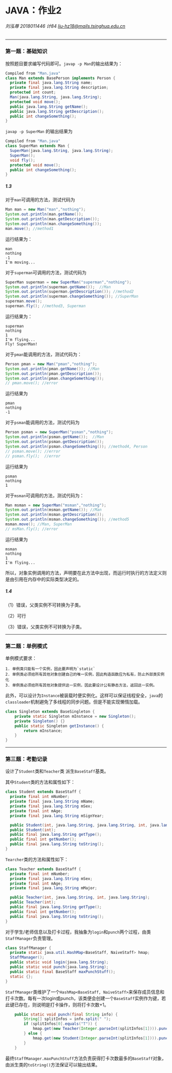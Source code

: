 # JAVA：作业2

###### 刘泓尊  2018011446  计84  liu-hz18@mails.tsinghua.edu.cn

------

### 第一题：基础知识

按照题目要求编写代码即可。`javap -p Man`的输出结果为：

```java
Compiled from "Man.java"
class Man extends BasePerson implements Person {
  private final java.lang.String name;
  private final java.lang.String description;
  protected int count;
  Man(java.lang.String, java.lang.String);
  protected void move();
  public java.lang.String getName();
  public java.lang.String getDescription();
  public int changeSomething();
}
```

`javap -p SuperMan` 的输出结果为

```java
Compiled from "Man.java"
class SuperMan extends Man {
  SuperMan(java.lang.String, java.lang.String);
  SuperMan();
  void fly();
  protected void move();
  public int changeSomething();
}
```

##### 1.3

对于`man`可调用的方法，测试代码为

```java
Man man = new Man("man","nothing");
System.out.println(man.getName());
System.out.println(man.getDescription());
System.out.println(man.changeSomething());
man.move(); //method1
```

运行结果为：

```
man
nothing
-1
I'm moving...
```

对于`superman`可调用的方法，测试代码为

```java
SuperMan superman = new SuperMan("superman","nothing");
System.out.println(superman.getName());  //Man
System.out.println(superman.getDescription()); //method2
System.out.println(superman.changeSomething()); //SuperMan
superman.move();
superman.fly(); //method3, Superman
```

运行结果为：

```
superman
nothing
1
I'm flying...
Fly! SuperMan!
```

对于`pman`能调用的方法，测试代码为：

```java
Person pman = new Man("pman","nothing");
System.out.println(pman.getName()); //Man
System.out.println(pman.getDescription());
System.out.println(pman.changeSomething());
// pman.move(); //error
```

运行结果为

```
pman
nothing
-1
```

对于`psman`能调用的方法，测试代码为

```java
Person psman = new SuperMan("psman","nothing");
System.out.println(psman.getName());  //Man
System.out.println(psman.getDescription());
System.out.println(psman.changeSomething()); //method4, Person
// psman.move(); //error
// psman.fly();  //error
```

运行结果为

```
psman
nothing
1
```

对于`msman`可调用的方法，测试代码为：

```java
Man msman = new SuperMan("msman","nothing");
System.out.println(msman.getName()); //Man
System.out.println(msman.getDescription());
System.out.println(msman.changeSomething()); //method5
msman.move(); //Man, SuperMan
// msMan.fly(); //error
```

运行结果为

```
msman
nothing
1
I'm flying...
```

所以，对象实例调用的方法，声明要在此方法中出现，而运行时执行的方法定义则是由引用在内存中的实际类型决定的。

##### 1.4

（1）错误，父类实例不可转换为子类。

（2）可行

（3）错误，父类实例不可转换为子类。

------

### 第二题：单例模式

单例模式要求：

	1. 单例类只能有一个实例，因此要声明为`static`
 	2. 单例类必须给所有其他对象创建自己的唯一实例，因此构造函数应为私有，防止外部类实例化
 	3. 单例类必须给所有其他对象提供这一实例，因此要设计公有静态方法，返回这一实例。

此外，可以设计为`Instance`被装载时便实例化。这样可以保证线程安全，`java`的`classloader`机制避免了多线程的同步问题。但是不能实现懒惰加载。

```java
class Singleton extends BaseSingleton {
    private static Singleton mInstance = new Singleton();
    private Singleton() {}
    public static Singleton getInstance() {
        return mInstance;
    }
}
```

------

### 第三题：考勤记录

设计了`Student`类和`Teacher`类 派生`BaseStaff`基类。

其中`Student`类的方法和属性如下：

```java
class Student extends BaseStaff {
  private final int mNumber;
  private final java.lang.String mName;
  private final java.lang.String mSex;
  private final int mAge;
  private final java.lang.String mSignYear;

  public Student(int, java.lang.String, java.lang.String, int, java.lang.String);
  public Student(int);
  public final java.lang.String getType();
  public final int getNumber();
  public final java.lang.String toString();
}
```

`Tearcher`类的方法和属性如下：

```java
class Teacher extends BaseStaff {
  private final int mNumber;
  private final java.lang.String mSex;
  private final int mAge;
  private final java.lang.String mMajor;

  public Teacher(int, java.lang.String, int, java.lang.String);
  public Teacher(int);
  public final java.lang.String getType();
  public final int getNumber();
  public final java.lang.String toString();
}
```

对于学生/老师信息以及打卡过程，我抽象为`login`和`punch`两个过程，由类`StaffManager`负责管理。

```java
class StaffManager {
  private static java.util.HashMap<BaseStaff, NaiveStaff> hmap;
  StaffManager();
  public static void login(java.lang.String);
  public static void punch(java.lang.String);
  public static final BaseStaff maxPunchStuff();
  static {};
}
```

`StaffManager`类维护了一个`HashMap<BaseStaff, NaiveStaff>`来保存成员信息和打卡次数。每有一次login或punch，该类便会创建一个`BaseStaff`实例作为键，若此键已存在，则说明是打卡操作，则将打卡次数+1。

```java
	public static void punch(final String info) {
        String[] splitInfos = info.split(" ");
        if (splitInfos[0].equals("T")) {
            hmap.get(new Teacher(Integer.parseInt(splitInfos[1]))).punch();
        } else {
            hmap.get(new Student(Integer.parseInt(splitInfos[1]))).punch();
        }
    }
```

最终`StaffManager.maxPunchStuff`方法负责获得打卡次数最多的`BaseStaff`对象，由派生类的`toString()`方法保证可以输出结果。

